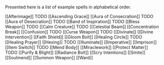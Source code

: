 Presented here is a list of example spells in alphabetical order.

[[Afterimage]] TODO
[[Ascending Grace]]
[[Aura of Consecration]] TODO
[[Aura of Desecration]] TODO
[[Band of Inspiration]] TODO
[[Bless Weapon]] TODO
[[Calm Creature]] TODO
[[Celestial Beam]]
[[Concentration Break]]
[[Confusion]] TODO
[[Curse Weapon]] TODO
[[Divinate]]
[[Divine Intervention]]
[[Faith Shield]]
[[Gloom Bolt]]
[[Healing Circle]] TODO
[[Healing Prayer]]
[[Hexing]] TODO
[[Illuminate]]
[[Imperative]]
[[Imprison]]
[[Item Switch]] TODO
[[Mend Body]]
[[Miraclework]]
[[Protect Matter]] TODO
[[Purify & Blight]]
[[Radiance Bolt]]
[[Scry Intentions]]
[[Smite]]
[[Soulmend]]
[[Summon Weapon]]
[[Ward]]